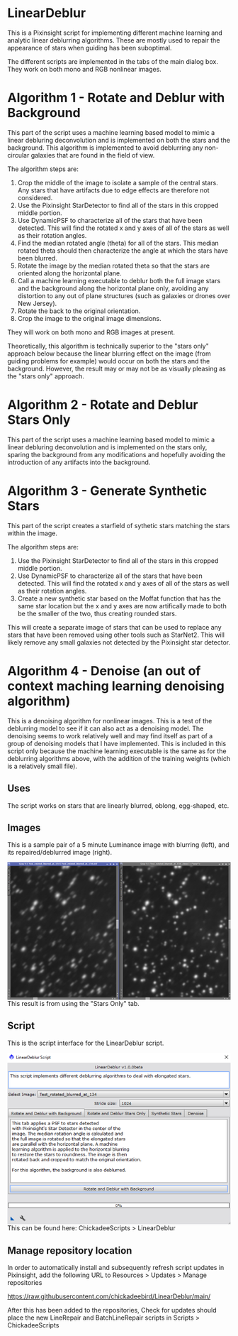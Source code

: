 # LinearDeblur

This is a Pixinsight script for implementing different machine learning and analytic linear deblurring algorithms. These are mostly used to repair the appearance of stars when guiding has been suboptimal.

The different scripts are implemented in the tabs of the main dialog box. They work on both mono and RGB nonlinear images.

# Algorithm 1 - Rotate and Deblur with Background

This part of the script uses a machine learning based model to mimic a linear debluring deconvolution and is implemented on both the stars and the background. This algorithm is implemented to avoid deblurring any non-circular galaxies that are found in the field of view.

The algorithm steps are:

1. Crop the middle of the image to isolate a sample of the central stars. Any stars that have artifacts due to edge effects are therefore not considered.
2. Use the Pixinsight StarDetector to find all of the stars in this cropped middle portion.
3. Use DynamicPSF to characterize all of the stars that have been detected. This will find the rotated x and y axes of all of the stars as well as their rotation angles.
4. Find the median rotated angle (theta) for all of the stars. This median rotated theta should then characterize the angle at which the stars have been blurred.
5. Rotate the image by the median rotated theta so that the stars are oriented along the horizontal plane.
6. Call a machine learning executable to deblur both the full image stars and the background along the horizontal plane only, avoiding any distortion to any out of plane structures (such as galaxies or drones over New Jersey).
7. Rotate the back to the original orientation.
8. Crop the image to the original image dimensions.

They will work on both mono and RGB images at present.

Theoretically, this algorithm is technically superior to the "stars only" approach below because the linear blurring effect on the image (from guiding problems for example) would occur on both the stars and the background. However, the result may or may not be as visually pleasing as the "stars only" approach.

# Algorithm 2 - Rotate and Deblur Stars Only

This part of the script uses a machine learning based model to mimic a linear debluring deconvolution and is implemented on the stars only, sparing the background from any modifications and hopefully avoiding the introduction of any artifacts into the background.

# Algorithm 3 - Generate Synthetic Stars

This part of the script creates a starfield of sythetic stars matching the stars within the image.

The algorithm steps are:

1. Use the Pixinsight StarDetector to find all of the stars in this cropped middle portion.
2. Use DynamicPSF to characterize all of the stars that have been detected. This will find the rotated x and y axes of all of the stars as well as their rotation angles.
3. Create a new synthetic star based on the Moffat function that has the same star location but the x and y axes are now artifically made to both be the smaller of the two, thus creating rounded stars.

This will create a separate image of stars that can be used to replace any stars that have been removed using other tools such as StarNet2. This will likely remove any small galaxies not detected by the Pixinsight star detector.

# Algorithm 4 - Denoise (an out of context maching learning denoising algorithm)

This is a denoising algorithm for nonlinear images. This is a test of the deblurring model to see if it can also act as a denoising model. The denoising seems to work relatively well and may find itself as part of a group of denoising models that I have implemented. This is included in this script only because the machine learning executable is the same as for the deblurring algorithms above, with the addition of the training weights (which is a relatively small file).

## Uses

The script works on stars that are linearly blurred, oblong, egg-shaped, etc.

## Images

This is a sample pair of a 5 minute Luminance image with blurring (left), and its repaired/deblurred image (right).

<img src="./figs/Deblurred Stars Only.png" text='Deblurred stars using the "Stars Only" script - left blurry stars, right deblurred' align=left />

This result is from using the "Stars Only" tab.

## Script

This is the script interface for the LinearDeblur script.

<img src="./figs/LinearDeblur Script.png" text='LinearDeblur script' align=left />

This can be found here: ChickadeeScripts > LinearDeblur

## Manage repository location

In order to automatically install and subsequently refresh script updates in Pixinsight, add the following URL to Resources > Updates > Manage repositories

https://raw.githubusercontent.com/chickadeebird/LinearDeblur/main/

After this has been added to the repositories, Check for updates should place the new LineRepair and BatchLineRepair scripts in Scripts > ChickadeeScripts
